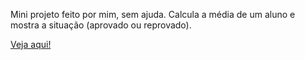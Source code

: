 Mini projeto feito por mim, sem ajuda. Calcula a média de um aluno e mostra a situação (aprovado ou reprovado).

<a href="https://alessandragrazielle.github.io/calculando-a-media/">Veja aqui!</a>
